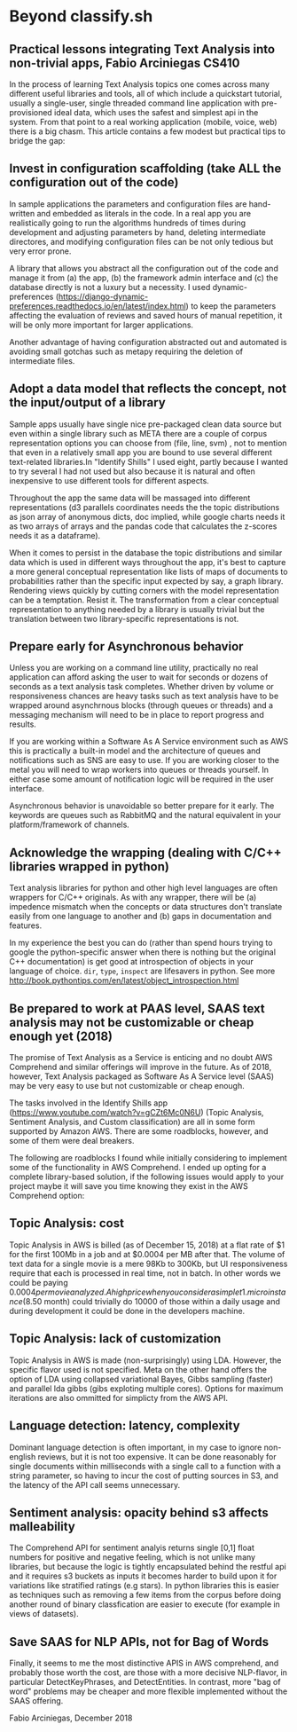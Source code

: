 # Beyond classify.sh
## Practical lessons integrating Text Analysis into non-trivial apps, Fabio Arciniegas CS410

In the process of learning Text Analysis topics one comes across many different useful libraries and tools, all of which include a quickstart tutorial, usually a single-user, single threaded command line application with pre-provisioned ideal data, which uses the safest and simplest api in the system. From that point to a real working application (mobile, voice, web) there is a big chasm.  This article contains a few modest but practical tips to bridge the gap:

## Invest in configuration scaffolding (take ALL the configuration out of the code)

In sample applications the parameters and configuration files are hand-written and embedded as literals in the code. In a real app you are realistically going to run the algorithms hundreds of times during development and adjusting parameters by hand, deleting intermediate directores, and modifying configuration files can be not only tedious but very error prone.

A library that allows you abstract all the configuration out of the code and manage it from (a) the app, (b) the framework admin interface and (c) the database directly is not a luxury but a necessity. I used dynamic-preferences (https://django-dynamic-preferences.readthedocs.io/en/latest/index.html) to keep the parameters affecting the evaluation of reviews and saved hours of manual repetition, it will be only more important for larger applications.

Another advantage of having configuration abstracted out and automated is avoiding small gotchas such as metapy requiring the deletion of intermediate files. 

## Adopt a data model that reflects the concept, not the input/output of a library

Sample apps usually have single nice pre-packaged clean data source but even within a single library such as META there are a couple of corpus representation options you can choose from (file, line, svm) , not to mention that even in a relatively small app you are bound to use several different text-related libraries.In "Identify Shills" I used eight, partly because I wanted to try several I had not used but also because it is natural and often inexpensive to use different tools for different aspects.

Throughout the app the same data will be massaged into different representations (d3 parallels coordinates needs the the topic distributions as json array of anonymous dicts, doc implied, while google charts needs it as two arrays of arrays and the pandas code that calculates the z-scores needs it as a dataframe).

When it comes to persist in the database the topic distributions and similar data which is used in different ways throughout the app, it's best to capture a more general conceptual representation like lists of maps of documents to probabilities rather than the specific input expected by say, a graph library. Rendering views quickly by cutting corners with the model representation can be a temptation. Resist it. The transformation from a clear conceptual representation to anything needed by a library is usually trivial but the translation between two library-specific representations is not.

## Prepare early for Asynchronous behavior

Unless you are working on a command line utility, practically no real application can afford asking the user to wait for seconds or dozens of seconds as a text analysis task completes.  Whether driven by volume or responsiveness chances are heavy tasks such as text analysis have to be wrapped around asynchrnous blocks (through queues or threads) and a messaging mechanism will need to be in place to report progress and results.

If you are working within a Software As A Service environment such as AWS this is practically a built-in model and the architecture of queues and notifications such as SNS are easy to use. If you are working closer to the metal you will need to wrap workers into queues or threads yourself. In either case some amount of notification logic will be required in the user interface.

Asynchronous behavior is unavoidable so better prepare for it early. The keywords are queues such as RabbitMQ and the natural equivalent in your platform/framework of channels.

## Acknowledge the wrapping (dealing with C/C++ libraries wrapped in python)

Text analysis libraries for python and other high level languages are often wrappers for C/C++ originals. As with any wrapper, there will be (a) impedence mismatch when the concepts or data structures don't translate easily from one language to another and (b) gaps in documentation and features.

In my experience the best you can do (rather than spend hours trying to google the python-specific answer when there is nothing but the original C++ documentation) is get good at introspection of objects in your language of choice. ``dir``, ```type```, ```inspect``` are lifesavers in python. See more http://book.pythontips.com/en/latest/object_introspection.html


##  Be prepared to work at PAAS level, SAAS text analysis may not be customizable or cheap enough yet (2018)

The promise of Text Analysis as a Service is enticing and no doubt AWS Comprehend and similar offerings will improve in the future. As of 2018, however, Text Analysis packaged as Software As A Service level (SAAS) may be very easy to use but not customizable or cheap enough.

The tasks involved in the Identify Shills app (https://www.youtube.com/watch?v=gCZt6Mc0N6U) (Topic Analysis, Sentiment Analysis, and Custom classification) are all in some form supported by Amazon AWS. There are some roadblocks, however, and some of them were deal breakers. 

The following are roadblocks I found while initially considering to implement some of the functionality in AWS Comprehend. I ended up opting for a complete library-based solution, if the following issues would apply to your project maybe it will save you time knowing they exist in the AWS Comprehend option:

## Topic Analysis: cost
Topic Analysis in AWS is billed (as of December 15, 2018) at a flat rate of $1 for the first 100Mb in a job and at $0.0004 per MB after that. The volume of text data for a single movie is a mere 98Kb to 300Kb, but UI responsiveness require that each is processed in real time, not in batch. In other words we could be paying $0.0004 per movie analyzed. A high price when you consider a simple t1.micro instance ($8.50 month) could trivially do 10000 of those within a daily usage and during development it could be done in the developers machine.


## Topic Analysis: lack of customization
Topic Analysis in AWS is made (non-surprisingly) using LDA. However, the specific flavor used is not specified. Meta on the other hand offers the option of LDA using collapsed variational Bayes, Gibbs sampling (faster) and parallel lda gibbs (gibs exploting multiple cores). Options for maximum iterations are also ommitted for simplicty from the AWS API.

## Language detection: latency, complexity
Dominant language detection is often important, in my case to ignore non-english reviews, but it is not too expensive. It can be done reasonably for single documents within milliseconds with a single call to a function with a string parameter, so having to incur the cost of putting sources in S3, and the latency of the API call seems unnecessary.

## Sentiment analysis: opacity behind s3 affects malleability
The Comprehend API for sentiment analyis returns single [0,1] float numbers for positive and negative feeling, which is not unlike many libraries, but because the logic is tightly encapsulated behind the restful api and it requires s3 buckets as inputs it becomes harder to build upon it for variations like stratified ratings (e.g stars). In python libraries this is easier as techniques such as removing a few items from the corpus before doing another round of binary classfication are easier to execute (for example in views of datasets).

## Save SAAS for NLP APIs, not for Bag of Words
Finally, it seems to me the most distinctive APIS in AWS comprehend, and probably those worth the cost, are those with a more decisive NLP-flavor, in particular DetectKeyPhrases, and DetectEntities. In contrast, more "bag of word" problems may be cheaper and more flexible implemented without the SAAS offering.


Fabio Arciniegas,  December 2018











